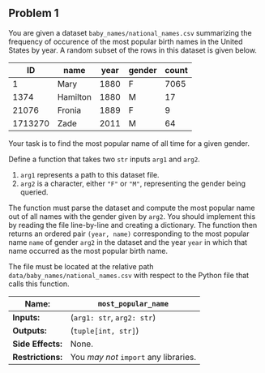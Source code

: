 ## Problem 1

You are given a dataset `baby_names/national_names.csv` summarizing the frequency of occurence of the most popular birth names in the United States by year.
A random subset of the rows in this dataset is given below.

| **ID**         | **name** | **year** | **gender** | **count** |
| -------------- | -------- | -------- | ---------- | --------- |
| 1              | Mary     | 1880     | F          | 7065      |
| 1374           | Hamilton | 1880     | M          | 17        |
| 21076          | Fronia   | 1889     | F          | 9         |
| 1713270        | Zade     | 2011     | M          | 64        |

Your task is to find the most popular name of all time for a given gender.

Define a function that takes two `str` inputs `arg1` and `arg2`.

1. `arg1` represents a path to this dataset file.
2. `arg2` is a character, either `"F"` or `"M"`, representing the gender being queried.

The function must parse the dataset and compute the most popular name out of all names with the gender given by `arg2`.
You should implement this by reading the file line-by-line and creating a dictionary.
The function then returns an ordered pair `(year, name)` corresponding to the most popular name `name` of gender `arg2` in the dataset and the year `year` in which that name occurred as the most popular birth name.

The file must be located at the relative path `data/baby_names/national_names.csv` with respect to the Python file that calls this function.

| **Name:**         | `most_popular_name`                   |
| ----------------- | ------------------------------------- |
| **Inputs:**       | (`arg1: str`, `arg2: str`)            |
| **Outputs:**      | (`tuple[int, str]`)                   |
| **Side Effects:** | None.                                 |
| **Restrictions:** | You *may not* `import` any libraries. |
